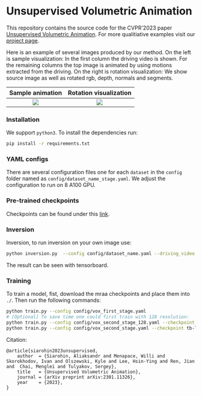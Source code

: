 # Unsupervised Volumetric Animation

This repository contains the source code for the CVPR'2023 paper [Unsupervised Volumetric Animation](https://arxiv.org/abs/2301.11326).
For more qualitiative examples visit our [project page](https://snap-research.github.io/unsupervised-volumetric-animation/).

Here is an example of several images produced by our method. 
On the left is sample visualization: In the first column the driving video is shown. For the remaining columns the top image is animated by using motions extracted from the driving.
On the right is rotation visualization: We show source image as well as rotated rgb, depth, normals and segments. 

Sample animation           |  Rotation visualization
:-------------------------:|:-------------------------:
![](./assets/sample.gif)  |  ![](./assets/rotation.gif)

### Installation

We support ```python3```. To install the dependencies run:
```bash
pip install -r requirements.txt
```

### YAML configs

There are several configuration files one for each `dataset` in the `config` folder named as ```config/dataset_name_stage.yaml```. We adjust the configuration to run on 8 A100 GPU.

### Pre-trained checkpoints
Checkpoints can be found under this [link](https://drive.google.com/drive/folders/1RKbzSRRQvJ0bsEMDq1ed9Fk3x8Pw-clE?usp=sharing).

### Inversion
Inversion, to run inversion on your own image use:
```bash
python inversion.py  --config config/dataset_name.yaml --driving_video path/to/driving --source_image path/to/source --checkpoint tb-logs/vox_second_stage/{time}/checkpoints/last.cpkt
```
The result can be seen with tensorboard.


### Training

To train a model, fist, download the mraa checkpoints and place them into ```./```.
Then run the following commands:

```bash
python train.py --config config/vox_first_stage.yaml
# [Optional] To save time one could first train with 128 resolution:
python train.py --config config/vox_second_stage_128.yaml --checkpoint tb-logs/vox_first_stage/{time}/checkpoints/last.cpkt
python train.py --config config/vox_second_stage.yaml --checkpoint tb-logs/vox_first_stage/{time}/checkpoints/last.cpkt
```

Citation:
```
@article{siarohin2023unsupervised,
    author  = {Siarohin, Aliaksandr and Menapace, Willi and Skorokhodov, Ivan and Olszewski, Kyle and Lee, Hsin-Ying and Ren, Jian and  Chai, Menglei and Tulyakov, Sergey},
    title   = {Unsupervised Volumetric Animation},
    journal = {arXiv preprint arXiv:2301.11326},
    year    = {2023},
}
```
